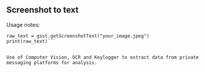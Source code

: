 ## **Screenshot to text**

Usage notes:
```gsst = getScreenShotText()
raw_text = gsst.getScreenshotText("your_image.jpeg")
print(raw_text)```


Use of Computer Vision, OCR and Keylogger to extract data from private messaging platforms for analysis.
